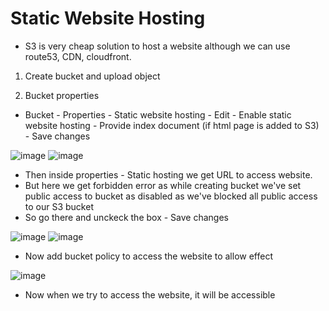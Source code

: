# Static Website Hosting

- S3 is very cheap solution to host a website although we can use route53, CDN, cloudfront.

1. Create bucket and upload object

2. Bucket properties
- Bucket - Properties - Static website hosting - Edit - Enable static website hosting - Provide index document (if html page is added to S3) - Save changes

![image](https://github.com/user-attachments/assets/d71d347b-7971-41ae-bec0-65804e25dde5)
![image](https://github.com/user-attachments/assets/6e69fab2-92b1-4f45-bc33-f533e9991dd7)

- Then inside properties - Static hosting we get URL to access website.
- But here we get forbidden error as while creating bucket we've set public access to bucket as disabled as we've blocked all public access to our S3 bucket
- So go there and unckeck the box - Save changes

![image](https://github.com/user-attachments/assets/17867014-1fee-4b16-90c6-5c2760011e31)
![image](https://github.com/user-attachments/assets/fabb0f21-8e99-44bb-9a63-055b94424448)

- Now add bucket policy to access the website to allow effect

![image](https://github.com/user-attachments/assets/7c31e7fa-3826-4430-8419-4b4fab537a4d)

- Now when we try to access the website, it will be accessible
